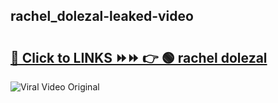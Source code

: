 
 ## rachel_dolezal-leaked-video 

# <h2><a href="https://clipsfans.com/rachel_dolezal&ref=git">🔗 Click to LINKS ⏩⏩ 👉 🟢 rachel dolezal </a></h2>

<a href="https://clipsfans.com/rachel_dolezal&ref=git" rel="nofollow" data-target="animated-image.originalLink"><img src="https://i.ibb.co.com/xMMVF88/686577567.gif" alt="Viral Video Original" style="max-width: 100%; display: inline-block;" data-target="animated-image.originalImage"></a>
